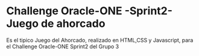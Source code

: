 # Challenge Oracle-ONE -Sprint2-Juego de ahorcado

Es el tipico Juego del Ahorcado, realizado en HTML,CSS y Javascript, para el Challenge Oracle-ONE Sprint2 del Grupo 3
